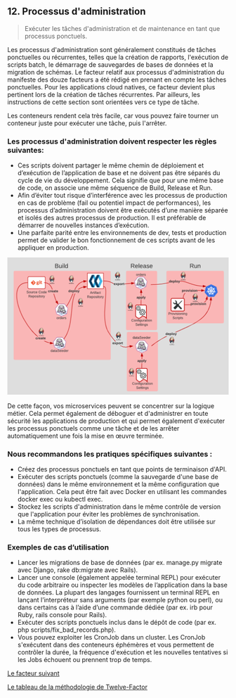 ## 12. Processus d'administration

> Exécuter les tâches d'administration et de maintenance en tant que processus ponctuels.

Les processus d'administration sont généralement constitués de tâches ponctuelles ou récurrentes, telles que la création de rapports, l'exécution de scripts batch, le démarrage de sauvegardes de bases de données et la migration de schémas. Le facteur relatif aux processus d'administration du manifeste des douze facteurs a été rédigé en prenant en compte les tâches ponctuelles. Pour les applications cloud natives, ce facteur devient plus pertinent lors de la création de tâches récurrentes. Par ailleurs, les instructions de cette section sont orientées vers ce type de tâche.

Les conteneurs rendent cela très facile, car vous pouvez faire tourner un conteneur juste pour exécuter une tâche, puis l'arrêter.

### Les processus d'administration doivent respecter les règles suivantes:

- Ces scripts doivent partager le même chemin de déploiement et d’exécution de l’application de base et ne doivent pas être séparés du cycle de vie du développement. Cela signifie que pour une même base de code, on associe une même séquence de Build, Release et Run.
- Afin d’éviter tout risque d’interférence avec les processus de production en cas de problème (fail ou potentiel impact de performances), les processus d’administration doivent être exécutés d’une manière séparée et isolés des autres processus de production. Il est préférable de démarrer de nouvelles instances d’exécution.
- Une parfaite parité entre les environnements de dev, tests et production permet de valider le bon fonctionnement de ces scripts avant de les appliquer en production.

![](../images/admin-processes.png)

De cette façon, vos microservices peuvent se concentrer sur la logique métier. Cela permet également de déboguer et d'administrer en toute sécurité les applications de production et qui permet également d'exécuter les processus ponctuels comme une tâche et de les arrêter automatiquement une fois la mise en œuvre terminée.

### Nous recommandons les pratiques spécifiques suivantes :

- Créez des processus ponctuels en tant que points de terminaison d'API.
- Exécuter des scripts ponctuels (comme la sauvegarde d'une base de données) dans le même environnement et la même configuration que l'application. Cela peut être fait avec Docker en utilisant les commandes docker exec ou kubectl exec.
-  Stockez les scripts d'administration dans le même contrôle de version que l'application pour éviter les problèmes de synchronisation.
- La même technique d’isolation de dépendances doit être utilisée sur tous les types de processus.

### Exemples de cas d’utilisation

- Lancer les migrations de base de données (par ex. manage.py migrate avec Django, rake db:migrate avec Rails).
- Lancer une console (également appelée terminal REPL) pour exécuter du code arbitraire ou inspecter les modèles de l’application dans la base de données. La plupart des langages fournissent un terminal REPL en lançant l’interpréteur sans arguments (par exemple python ou perl), ou dans certains cas à l’aide d’une commande dédiée (par ex. irb pour Ruby, rails console pour Rails).
- Exécuter des scripts ponctuels inclus dans le dépôt de code (par ex. php scripts/fix_bad_records.php).
- Vous pouvez exploiter les CronJob dans un cluster. Les CronJob s'exécutent dans des conteneurs éphémères et vous permettent de contrôler la durée, la fréquence d'exécution et les nouvelles tentatives si les Jobs échouent ou prennent trop de temps.



[Le facteur suivant](api_first.md)

[Le tableau de la méthodologie de Twelve-Factor](../README.md)